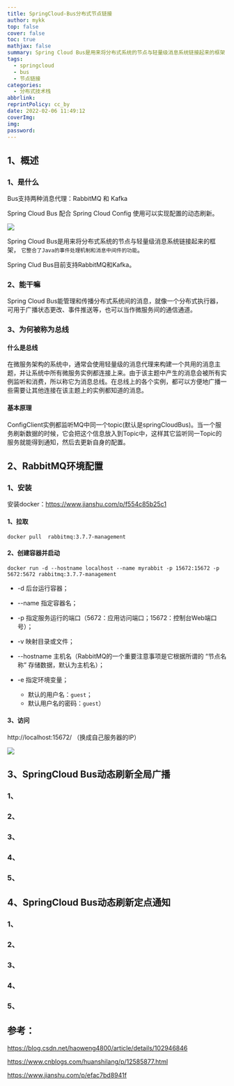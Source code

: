 ```yaml
---
title: SpringCloud-Bus分布式节点链接
author: mykk
top: false
cover: false
toc: true
mathjax: false
summary: Spring Cloud Bus是用来将分布式系统的节点与轻量级消息系统链接起来的框架
tags:
  - springcloud
  - bus
  - 节点链接
categories:
  - 分布式技术栈
abbrlink: 
reprintPolicy: cc_by
date: 2022-02-06 11:49:12
coverImg:
img:
password:
---
```




## 1、概述

### 1、是什么

Bus支持两种消息代理：RabbitMQ 和 Kafka



Spring Cloud Bus 配合 Spring Cloud Config 使用可以实现配置的动态刷新。

![](https://cdn.jsdelivr.net/gh/mykkTo/image@main/blog/2022/springcloud/20220208124710.png)



Spring Cloud Bus是用来将分布式系统的节点与轻量级消息系统链接起来的框架，
`它整合了Java的事件处理机制和消息中间件的功能`。

Spring Clud Bus目前支持RabbitMQ和Kafka。

### 2、能干嘛

Spring Cloud Bus能管理和传播分布式系统间的消息，就像一个分布式执行器，可用于广播状态更改、事件推送等，也可以当作微服务间的通信通道。



### 3、为何被称为总线



#### 什么是总线

在微服务架构的系统中，通常会使用轻量级的消息代理来构建一个共用的消息主题，并让系统中所有微服务实例都连接上来。由于该主题中产生的消息会被所有实例监听和消费，所以称它为消息总线。在总线上的各个实例，都可以方便地广播一些需要让其他连接在该主题上的实例都知道的消息。



#### 基本原理

ConfigClient实例都监听MQ中同一个topic(默认是springCloudBus)。当一个服务刷新数据的时候，它会把这个信息放入到Topic中，这样其它监听同一Topic的服务就能得到通知，然后去更新自身的配置。



## 2、RabbitMQ环境配置

### 1、安装

安装docker：https://www.jianshu.com/p/f554c85b25c1

#### 1、拉取

`docker pull  rabbitmq:3.7.7-management`

#### 2、创建容器并启动

`docker run -d --hostname localhost --name myrabbit -p 15672:15672 -p 5672:5672 rabbitmq:3.7.7-management`



- -d 后台运行容器；

- --name 指定容器名；

- -p 指定服务运行的端口（5672：应用访问端口；15672：控制台Web端口号）；

- -v 映射目录或文件；

- --hostname  主机名（RabbitMQ的一个重要注意事项是它根据所谓的 “节点名称” 存储数据，默认为主机名）；

- -e 指定环境变量；
  - 默认的用户名：`guest`；
  - 默认用户名的密码：`guest`）

#### 3、访问

http://localhost:15672/  （换成自己服务器的IP）

![](https://cdn.jsdelivr.net/gh/mykkTo/image@main/blog/2022/springcloud/20220208150738.png)



## 3、SpringCloud Bus动态刷新全局广播

### 1、

### 2、

### 3、

### 4、

### 5、

## 4、SpringCloud Bus动态刷新定点通知

### 1、

### 2、

### 3、

### 4、

### 5、





## 参考：

https://blog.csdn.net/haoweng4800/article/details/102946846

https://www.cnblogs.com/huanshilang/p/12585877.html

https://www.jianshu.com/p/efac7bd8941f